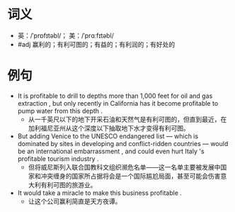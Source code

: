 # 词义
- 英：/ˈprɒfɪtəbl/； 美：/ˈprɑːfɪtəbl/
- #adj 赢利的；有利可图的；有益的；有利润的；有好处的
# 例句
- It is profitable to drill to depths more than 1,000 feet for oil and gas extraction , but only recently in California has it become profitable to pump water from this depth .
	- 从一千英尺以下的地下开采石油和天然气是有利可图的，但直到最近，在加利福尼亚州从这个深度以下抽取地下水才变得有利可图。
- But adding Venice to the UNESCO endangered list — which is dominated by sites in developing and conflict-ridden countries — would be an international embarrassment , and could even hurt Italy 's profitable tourism industry .
	- 但将威尼斯列入联合国教科文组织濒危名单——这一名单主要被发展中国家和冲突缠身的国家所占据将会是一个国际尴尬局面，甚至可能会伤害意大利有利可图的旅游业。
- It would take a miracle to make this business profitable .
	- 让这个公司赢利简直是天方夜谭。
